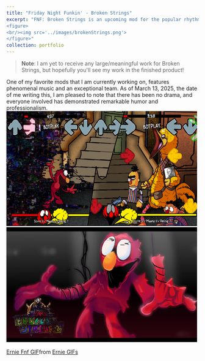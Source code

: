 ```yaml
---
title: "Friday Night Funkin' - Broken Strings"
excerpt: "FNF: Broken Strings is an upcoming mod for the popular rhythm game Friday Night Funkin'. Created by ThoMitDraws, this mod is inspired by various puppet and costumed character shows like Don't Hug Me I'm Scared, Sesame Street, The Muppets, and more. The mod features a series of songs where players face off against corrupted versions of beloved characters from these shows.
<figure>
<br/><img src='../images/brokenStrings.png'>
</figure>"
collection: portfolio
---
```

> **Note**: I am yet to receive any large/meaningful work for Broken Strings, but hopefully you'll see my work in the finished product!

One of my favorite mods that I am currently working on, features phenomenal music and an exceptional team. As of March 13, 2025, the date of me writing this, I am pleased to note that there has been no drama, and everyone involved has demonstrated remarkable humor and professionalism.
<img src="../images/brokenStringsex.png" width="500" height="300" />
<br/><img src='../images/brokenStrings.png'>

<div class="tenor-gif-embed" data-postid="5488901573442296395" data-share-method="host" data-aspect-ratio="1" data-width="100%"><a href="https://tenor.com/view/ernie-fnf-broken-strings-sesame-street-gif-5488901573442296395">Ernie Fnf GIF</a>from <a href="https://tenor.com/search/ernie-gifs">Ernie GIFs</a></div> <script type="text/javascript" async src="https://tenor.com/embed.js"></script>
